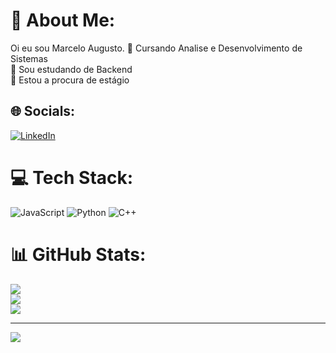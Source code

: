 # 💫 About Me:
Oi eu sou Marcelo Augusto.
💬 Cursando Analise e Desenvolvimento de Sistemas<br>🔭 Sou estudando de Backend<br>🤝 Estou a procura de estágio<br>


## 🌐 Socials:
[![LinkedIn](https://img.shields.io/badge/LinkedIn-%230077B5.svg?logo=linkedin&logoColor=white)](https://linkedin.com/in/https://www.linkedin.com/in/marcelo-augusto-1a108b23b/) 

# 💻 Tech Stack:
![JavaScript](https://img.shields.io/badge/javascript-%23323330.svg?style=for-the-badge&logo=javascript&logoColor=%23F7DF1E) ![Python](https://img.shields.io/badge/python-3670A0?style=for-the-badge&logo=python&logoColor=ffdd54) ![C++](https://img.shields.io/badge/c++-%2300599C.svg?style=for-the-badge&logo=c%2B%2B&logoColor=white)
# 📊 GitHub Stats:
![](https://github-readme-stats.vercel.app/api?username=Mathelo2014&theme=shadow_green&hide_border=false&include_all_commits=false&count_private=false)<br/>
![](https://github-readme-streak-stats.herokuapp.com/?user=Mathelo2014&theme=shadow_green&hide_border=false)<br/>
![](https://github-readme-stats.vercel.app/api/top-langs/?username=Mathelo2014&theme=shadow_green&hide_border=false&include_all_commits=false&count_private=false&layout=compact)

---
[![](https://visitcount.itsvg.in/api?id=Mathelo2014&icon=0&color=0)](https://visitcount.itsvg.in)

<!-- Proudly created with GPRM ( https://gprm.itsvg.in ) -->
